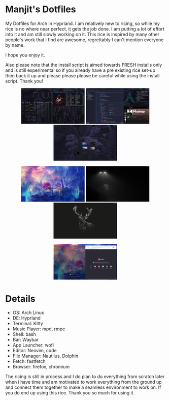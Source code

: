 # Manjit's Dotfiles

My Dotfiles for Arch in Hyprland. I am relatively new to ricing, so while my rice is no where near perfect, it gets the job done. I am putting a lot of effort into it and am still slowly working on it. This rice is inspired by many other people's work that i find are awesome, regrettably I can't mention everyone by name.

I hope you enjoy it.

Also please note that the install script is aimed towards FRESH installs only and is still experimental so if you already have a pre existing rice set-up then back it up and please please please be careful while using the install script. Thank you! 

<p align="center">
  <img src="assets/1.png" width="200" />
  <img src="assets/2.png" width="200" />
  <img src="assets/3.png" width="200" />
</p>
<p align="center">
  <img src="assets/4.png" width="200" />
  <img src="assets/5.png" width="200" />
  <img src="assets/6.png" width="200" />
</p>
<p align="center">
  <img src="assets/7.png" width="200" />
</p>


# Details

- OS: Arch Linux
- DE: Hyprland
- Terminal: Kitty
- Music Player: mpd, rmpc
- Shell: bash
- Bar: Waybar
- App Launcher: wofi
- Editor: Neovim, code
- File Manager: Nautilus, Dolphin
- Fetch: fastfetch
- Browser: firefox, chromium


The ricing is still in process and I do plan to do everything from scratch later when i have time and am motivated to work everything from the ground up and connect them together to make a seamless environment to work on. If you do end up using this rice. Thank you so much for using it.
